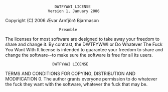                           DWTFYWWI LICENSE
                       Version 1, January 2006

 Copyright (C) 2006 Ævar Arnfjörð Bjarmason

                            Preamble

  The licenses for most software are designed to take away your
freedom to share and change it.  By contrast, the DWTFYWWI or Do
Whatever The Fuck You Want With It license is intended to guarantee
your freedom to share and change the software--to make sure the
software is free for all its users.

                         DWTFYWWI LICENSE
   TERMS AND CONDITIONS FOR COPYING, DISTRIBUTION AND MODIFICATION
0. The author grants everyone permission to do whatever the fuck they
want with the software, whatever the fuck that may be.